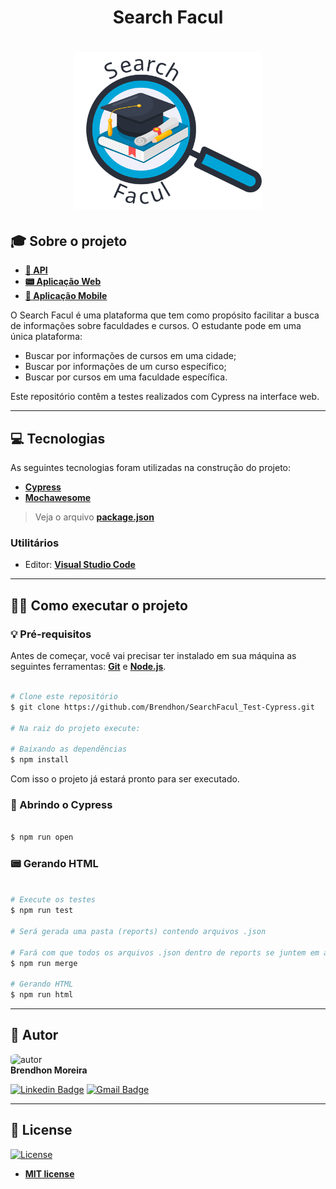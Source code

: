 <h1 align="center">Search Facul</h1>

<h1 align="center">
    <img src="img\logo.svg" width="300px;" alt="logo"/>
</h1>

## 🎓 Sobre o projeto

- **[🤖 API](https://github.com/Brendhon/SearchFacul_API)**
- **[📟 Aplicação Web](https://github.com/Brendhon/SearchFacul_Web)**
- **[📱 Aplicação Mobile](https://github.com/Brendhon/SearchFacul_App)**

O Search Facul é uma plataforma que tem como propósito facilitar a busca de informações sobre faculdades e cursos. O estudante pode em uma única plataforma: 
 - Buscar por informações de cursos em uma cidade;
 - Buscar por informações de um curso específico;
 - Buscar por cursos em uma faculdade específica.

Este repositório contêm a testes realizados com Cypress na interface web.

---

## 💻 Tecnologias

As seguintes tecnologias foram utilizadas na construção do projeto:

 - **[Cypress](https://www.cypress.io/)**
 - **[Mochawesome](https://expressjs.com/en/resources/middleware/cors.html)**
> Veja o arquivo  **[package.json](https://github.com/Brendhon/SearchFacul_Test-Cypress/blob/main/package.json)**

### Utilitários
- Editor:  **[Visual Studio Code](https://code.visualstudio.com/)**

---

## 👨‍💻 Como executar o projeto

### 💡 Pré-requisitos

Antes de começar, você vai precisar ter instalado em sua máquina as seguintes ferramentas:
**[Git](https://git-scm.com)** e **[Node.js](https://nodejs.org/en/)**.<br> 

```bash

# Clone este repositório
$ git clone https://github.com/Brendhon/SearchFacul_Test-Cypress.git

# Na raiz do projeto execute:

# Baixando as dependências
$ npm install

```

Com isso o projeto já estará pronto para ser executado.

### 🤖 Abrindo o Cypress

```bash

$ npm run open

```

### 📟 Gerando HTML

```bash

# Execute os testes
$ npm run test

# Será gerada uma pasta (reports) contendo arquivos .json

# Fará com que todos os arquivos .json dentro de reports se juntem em apenas um
$ npm run merge

# Gerando HTML
$ npm run html

```

---

## 👥 Autor
<img style="border-radius: 20%;" src="https://avatars1.githubusercontent.com/u/52840078?s=400&u=67bc81db89b5abf12cf592e0c610426afd3a02f4&v=4" width="120px;" alt="autor"/><br>
**Brendhon Moreira**

[![Linkedin Badge](https://img.shields.io/badge/-Brendhon-blue?style=flat-square&logo=Linkedin&logoColor=white&link=https://www.linkedin.com/in/brendhon-moreira)](https://www.linkedin.com/in/brendhon-moreira)
[![Gmail Badge](https://img.shields.io/badge/-brendhon.e.c.m@gmail.com-c14438?style=flat-square&logo=Gmail&logoColor=white&link=mailto:brendhon.e.c.m@gmail.com)](mailto:brendhon.e.c.m@gmail.com)

---
## 📝 License
[![License](https://img.shields.io/apm/l/vim-mode?color=blue)](http://badges.mit-license.org)

- **[MIT license](https://choosealicense.com/licenses/mit/)**
